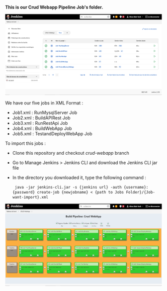 **This is our Crud Webapp Pipeline Job's folder.**

![Jobs in home](Capture%20d%E2%80%99%C3%A9cran%20(8).png?raw=true "The 5 Jobs")

We have our five jobs in XML Format : 
   - Job1.xml : RunMysqlServer Job
   - Job2.xml : BuildAPIRest Job
   - Job3.xml : RunRestApi Job
   - Job4.xml : BuildWebApp Job
   - Job5.xml : TestandDeployWebApp Job
   
   
To import this jobs : 
  - Clone this repository and checkout _crud-webapp_ branch
  - Go to Manage Jenkins > Jenkins CLI and download the Jenkins CLI jar file 
  - In the directory you downloaded it, type the following command :
        
         java -jar jenkins-cli.jar -s {jenkins url} -auth {username}:{password} create-job {newjobname} < {path to Jobs Folder}/{Job-want-import}.xml


![Crud WebApp Pipeline](Capture%20d%E2%80%99%C3%A9cran%20(9).png?raw=true "The Pipeline")
